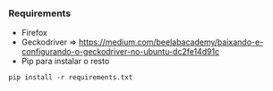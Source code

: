 
### Requirements
- Firefox
- Geckodriver => https://medium.com/beelabacademy/baixando-e-configurando-o-geckodriver-no-ubuntu-dc2fe14d91c
- Pip para instalar o resto

```
pip install -r requirements.txt

```